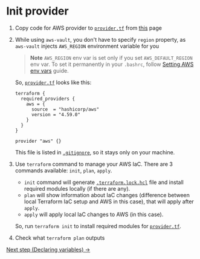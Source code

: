# Init provider

1. Copy code for AWS provider to [`provider.tf`](../provider.tf) from [this](https://registry.terraform.io/providers/hashicorp/aws/latest/docs) page
2. While using `aws-vault`, you don't have to specify `region` property, as `aws-vault` injects `AWS_REGION` environment variable for you

    > **Note**
    > `AWS_REGION` env var is set only if you set `AWS_DEFAULT_REGION` env var.
    > To set it permanently in your `.bashrc`, follow [Setting AWS env vars](./prerequisites.md#setting-aws-env-vars) guide.
        
    So, [`provider.tf`](../provider.tf) looks like this:

    ```
    terraform {
      required_providers {
        aws = {
          source  = "hashicorp/aws"
          version = "4.59.0"
        }
      }
    }

    provider "aws" {}

    ```

    This file is listed in [`.gitignore`](../.gitignore), so it stays only on your machine.

3. Use `terraform` command to manage your AWS IaC. There are 3 commands available: `init`, `plan`, `apply`.

    - `init` command will generate [`.terraform.lock.hcl`](../.terrafrom.lock.hcl) file and install required modules locally (if there are any).
    - `plan` will show information about IaC changes (difference between local Terraform IaC setup and AWS in this case), that will apply after `apply`.
    - `apply` will apply local IaC changes to AWS (in this case).

    So, run `terraform init` to install required modules for [`provider.tf`](../provider.tf).

4. Check what `terraform plan` outputs

[Next step (Declaring variables) →](./vars.tf)
